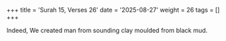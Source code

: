 +++
title = 'Surah 15, Verses 26'
date = '2025-08-27'
weight = 26
tags = []
+++

Indeed, We created man from sounding clay moulded from black mud.
